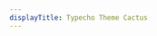```yaml
---
displayTitle: Typecho Theme Cactus
---
```


<script>
        const repo = "https://api.github.com/repos/ZoharWang/typecho-theme-Cactus/releases/latest";
        $.getJSON(repo).done(function (data) {
            window.location = "https://github.com/ZoharWang/typecho-theme-Cactus/archive/" + (data.tag_name) + ".zip";
        })
</script>
